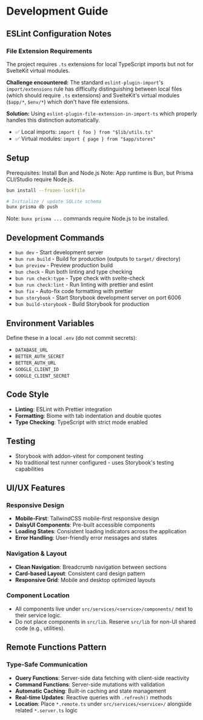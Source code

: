 # Development Guide

## ESLint Configuration Notes

### File Extension Requirements

The project requires `.ts` extensions for local TypeScript imports but not for SvelteKit virtual modules.

**Challenge encountered:** The standard `eslint-plugin-import`'s `import/extensions` rule has difficulty distinguishing between local files (which should require `.ts` extensions) and SvelteKit's virtual modules (`$app/*`, `$env/*`) which don't have file extensions.

**Solution:** Using `eslint-plugin-file-extension-in-import-ts` which properly handles this distinction automatically.

- ✅ Local imports: `import { foo } from "$lib/utils.ts"`
- ✅ Virtual modules: `import { page } from "$app/stores"`

## Setup

Prerequisites: Install Bun and Node.js
Note: App runtime is Bun, but Prisma CLI/Studio require Node.js.

```sh
bun install --frozen-lockfile

# Initialize / update SQLite schema
bunx prisma db push
```

Note: `bunx prisma ...` commands require Node.js to be installed.

## Development Commands

- `bun dev` - Start development server
- `bun run build` - Build for production (outputs to `target/` directory)
- `bun preview` - Preview production build
- `bun check` - Run both linting and type checking
- `bun run check:type` - Type check with svelte-check
- `bun run check:lint` - Run linting with prettier and eslint
- `bun fix` - Auto-fix code formatting with prettier
- `bun storybook` - Start Storybook development server on port 6006
- `bun build-storybook` - Build Storybook for production

## Environment Variables

Define these in a local `.env` (do not commit secrets):

- `DATABASE_URL`
- `BETTER_AUTH_SECRET`
- `BETTER_AUTH_URL`
- `GOOGLE_CLIENT_ID`
- `GOOGLE_CLIENT_SECRET`

## Code Style

- **Linting**: ESLint with Prettier integration
- **Formatting**: Biome with tab indentation and double quotes
- **Type Checking**: TypeScript with strict mode enabled

## Testing

- Storybook with addon-vitest for component testing
- No traditional test runner configured - uses Storybook's testing capabilities

## UI/UX Features

### Responsive Design

- **Mobile-First**: TailwindCSS mobile-first responsive design
- **DaisyUI Components**: Pre-built accessible components
- **Loading States**: Consistent loading indicators across the application
- **Error Handling**: User-friendly error messages and states

### Navigation & Layout

- **Clean Navigation**: Breadcrumb navigation between sections
- **Card-based Layout**: Consistent card design pattern
- **Responsive Grid**: Mobile and desktop optimized layouts

### Component Location
- All components live under `src/services/<service>/components/` next to their service logic.
- Do not place components in `src/lib`. Reserve `src/lib` for non-UI shared code (e.g., utilities).

## Remote Functions Pattern

### Type-Safe Communication

- **Query Functions**: Server-side data fetching with client-side reactivity
- **Command Functions**: Server-side mutations with validation
- **Automatic Caching**: Built-in caching and state management
- **Real-time Updates**: Reactive queries with `.refresh()` methods
 - **Location**: Place `*.remote.ts` under `src/services/<service>/` alongside related `*.server.ts` logic
